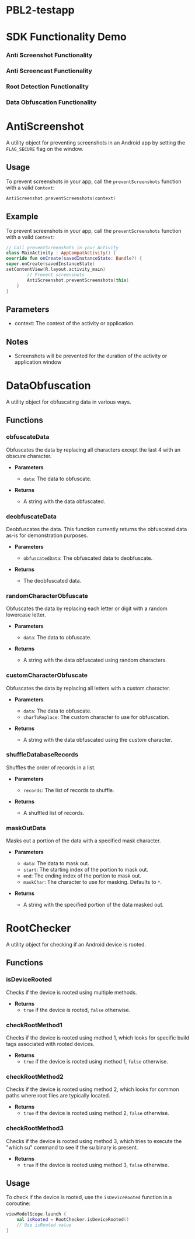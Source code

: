 # PBL2-testapp
# SDK Functionality Demo
### **Anti Screenshot Functionality**

### **Anti Screencast Functionality**

### **Root Detection Functionality**

### **Data Obfuscation Functionality**

# AntiScreenshot

A utility object for preventing screenshots in an Android app by setting the `FLAG_SECURE` flag on the window.

## Usage

To prevent screenshots in your app, call the `preventScreenshots` function with a valid `Context`:

```kotlin
AntiScreenshot.preventScreenshots(context)
```

## Example

To prevent screenshots in your app, call the `preventScreenshots` function with a valid `Context`:

```kotlin
// Call preventScreenshots in your Activity
class MainActivity : AppCompatActivity() {
override fun onCreate(savedInstanceState: Bundle?) {
super.onCreate(savedInstanceState)
setContentView(R.layout.activity_main)
        // Prevent screenshots
        AntiScreenshot.preventScreenshots(this)
    }
}
```

## Parameters

- context: The context of the activity or application.

## Notes

- Screenshots will be prevented for the duration of the activity or application window

# DataObfuscation

A utility object for obfuscating data in various ways.

## Functions

### obfuscateData

Obfuscates the data by replacing all characters except the last 4 with an obscure character.

- **Parameters**
    - `data`: The data to obfuscate.

- **Returns**
    - A string with the data obfuscated.

### deobfuscateData

Deobfuscates the data. This function currently returns the obfuscated data as-is for demonstration purposes.

- **Parameters**
    - `obfuscatedData`: The obfuscated data to deobfuscate.

- **Returns**
    - The deobfuscated data.

### randomCharacterObfuscate

Obfuscates the data by replacing each letter or digit with a random lowercase letter.

- **Parameters**
    - `data`: The data to obfuscate.

- **Returns**
    - A string with the data obfuscated using random characters.

### customCharacterObfuscate

Obfuscates the data by replacing all letters with a custom character.

- **Parameters**
    - `data`: The data to obfuscate.
    - `charToReplace`: The custom character to use for obfuscation.

- **Returns**
    - A string with the data obfuscated using the custom character.

### shuffleDatabaseRecords

Shuffles the order of records in a list.

- **Parameters**
    - `records`: The list of records to shuffle.

- **Returns**
    - A shuffled list of records.

### maskOutData

Masks out a portion of the data with a specified mask character.

- **Parameters**
    - `data`: The data to mask out.
    - `start`: The starting index of the portion to mask out.
    - `end`: The ending index of the portion to mask out.
    - `maskChar`: The character to use for masking. Defaults to `*`.

- **Returns**
    - A string with the specified portion of the data masked out.

# RootChecker

A utility object for checking if an Android device is rooted.

## Functions

### isDeviceRooted

Checks if the device is rooted using multiple methods.

- **Returns**
    - `true` if the device is rooted, `false` otherwise.

### checkRootMethod1

Checks if the device is rooted using method 1, which looks for specific build tags associated with rooted devices.

- **Returns**
    - `true` if the device is rooted using method 1, `false` otherwise.

### checkRootMethod2

Checks if the device is rooted using method 2, which looks for common paths where root files are typically located.

- **Returns**
    - `true` if the device is rooted using method 2, `false` otherwise.

### checkRootMethod3

Checks if the device is rooted using method 3, which tries to execute the "which su" command to see if the su binary is present.

- **Returns**
    - `true` if the device is rooted using method 3, `false` otherwise.

## Usage

To check if the device is rooted, use the `isDeviceRooted` function in a coroutine:

```kotlin
viewModelScope.launch {
    val isRooted = RootChecker.isDeviceRooted()
    // Use isRooted value
}
